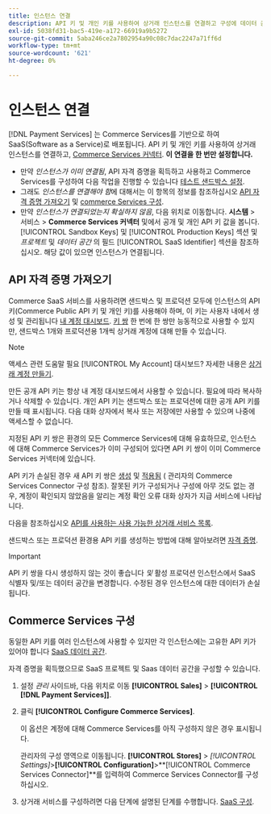 ```yaml
---
title: 인스턴스 연결
description: API 키 및 개인 키를 사용하여 상거래 인스턴스를 연결하고 구성에 데이터 공간을 지정합니다.
exl-id: 5038fd31-bac5-419e-a172-66919a9b5272
source-git-commit: 5aba246ce2a7802954a90c08c7dac2247a71ff6d
workflow-type: tm+mt
source-wordcount: '621'
ht-degree: 0%

---
```


# 인스턴스 연결

[!DNL Payment Services] 는 Commerce Services를 기반으로 하여 SaaS(Software as a Service)로 배포됩니다. API 키 및 개인 키를 사용하여 상거래 인스턴스를 연결하고, [Commerce Services 커넥터](https://experienceleague.adobe.com/docs/commerce-merchant-services/user-guides/saas.html). **이 연결을 한 번만 설정합니다.**

* 만약 *인스턴스가 이미 연결됨*, API 자격 증명을 획득하고 사용하고 Commerce Services를 구성하여 다음 작업을 진행할 수 있습니다 [테스트 샌드박스 설정](https://experienceleague.adobe.com/docs/commerce-merchant-services/payment-services/get-started/sandbox.html).
* 그래도 *인스턴스를 연결해야 함*&#x200B;에 대해서는 이 항목의 정보를 참조하십시오 [API 자격 증명 가져오기](#obtain-api-credentials) 및 [commerce Services 구성](#configure-commerce-services).
* 만약 *인스턴스가 연결되었는지 확실하지 않음*, 다음 위치로 이동합니다. **시스템** > 서비스 > **Commerce Services 커넥터** 및에서 공개 및 개인 API 키 값을 봅니다. [!UICONTROL Sandbox Keys] 및 [!UICONTROL Production Keys] 섹션 및 *프로젝트* 및 *데이터 공간* 의 필드 [!UICONTROL SaaS Identifier] 섹션을 참조하십시오. 해당 값이 있으면 인스턴스가 연결됩니다.

## API 자격 증명 가져오기

Commerce SaaS 서비스를 사용하려면 샌드박스 및 프로덕션 모두에 인스턴스의 API 키(Commerce Public API 키 및 개인 키)를 사용해야 하며, 이 키는 사용자 내에서 생성 및 관리됩니다 [내 계정 대시보드](https://account.magento.com/customer/account/login). [키 쌍](https://docs.magento.com/user-guide/configuration/services/saas.html) 한 번에 한 쌍만 능동적으로 사용할 수 있지만, 샌드박스 1개와 프로덕션용 1개씩 상거래 계정에 대해 만들 수 있습니다.

>[!NOTE]
>
>액세스 관련 도움말 필요 [!UICONTROL My Account] 대시보드? 자세한 내용은 [상거래 계정 만들기](https://docs.magento.com/user-guide/magento/magento-account-create.html).

만든 공개 API 키는 항상 내 계정 대시보드에서 사용할 수 있습니다. 필요에 따라 복사하거나 삭제할 수 있습니다. 개인 API 키는 샌드박스 또는 프로덕션에 대한 공개 API 키를 만들 때 표시됩니다. 다음 대화 상자에서 복사 또는 저장에만 사용할 수 있으며 나중에 액세스할 수 없습니다.

지정된 API 키 쌍은 환경의 모든 Commerce Services에 대해 유효하므로, 인스턴스에 대해 Commerce Services가 이미 구성되어 있다면 API 키 쌍이 이미 Commerce Services 커넥터에 있습니다.

API 키가 손실된 경우 새 API 키 쌍은 [생성](https://experienceleague.adobe.com/docs/commerce-merchant-services/payment-services/get-started/connect.html#generate-an-api-key-and-private-key) 및 [적용됨](https://experienceleague.adobe.com/docs/commerce-merchant-services/payment-services/get-started/connect.html#configure-saas-project) ( 관리자의 Commerce Services Connector 구성 참조). 잘못된 키가 구성되거나 구성에 아무 것도 없는 경우, 계정이 확인되지 않았음을 알리는 계정 확인 오류 대화 상자가 지급 서비스에 나타납니다.

다음을 참조하십시오 [API를 사용하는 사용 가능한 상거래 서비스 목록](https://docs.magento.com/user-guide/system/saas.html#available-services).

샌드박스 또는 프로덕션 환경용 API 키를 생성하는 방법에 대해 알아보려면 [자격 증명](https://experienceleague.adobe.com/docs/commerce-merchant-services/user-guides/saas.html#apikey).

>[!IMPORTANT]
>API 키 쌍을 다시 생성하지 않는 것이 좋습니다 *및* 활성 프로덕션 인스턴스에서 SaaS 식별자 및/또는 데이터 공간을 변경합니다. 수정된 경우 인스턴스에 대한 데이터가 손실됩니다.

## Commerce Services 구성

동일한 API 키를 여러 인스턴스에 사용할 수 있지만 각 인스턴스에는 고유한 API 키가 있어야 합니다 [SaaS 데이터 공간](https://experienceleague.adobe.com/docs/commerce-merchant-services/user-guides/saas.html#saasenv).

자격 증명을 획득했으므로 SaaS 프로젝트 및 Saas 데이터 공간을 구성할 수 있습니다.

1. 설정 _관리_ 사이드바, 다음 위치로 이동 **[!UICONTROL Sales]** > **[!UICONTROL [!DNL Payment Services]]**.
1. 클릭 **[!UICONTROL Configure Commerce Services]**.

   이 옵션은 계정에 대해 Commerce Services를 아직 구성하지 않은 경우 표시됩니다.

   관리자의 구성 영역으로 이동됩니다. **[!UICONTROL Stores]** > _[!UICONTROL Settings]_>**[!UICONTROL Configuration]**>**[!UICONTROL Commerce Services Connector]**를 입력하여 Commerce Services Connector를 구성하십시오.

1. 상거래 서비스를 구성하려면 다음 단계에 설명된 단계를 수행합니다. [SaaS 구성](https://experienceleague.adobe.com/docs/commerce-merchant-services/user-guides/integration-services/saas.html#saasenv).
